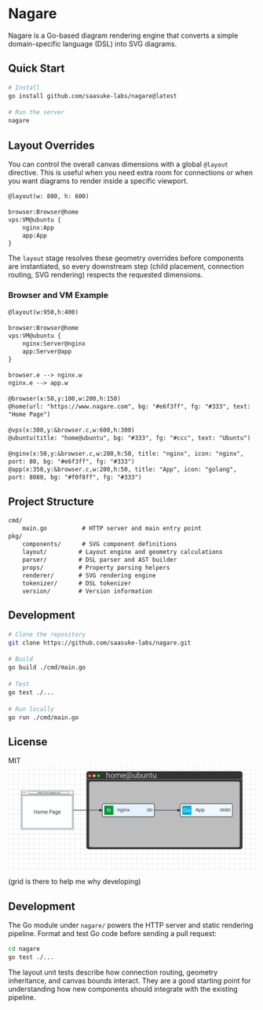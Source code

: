 # Nagare

Nagare is a Go-based diagram rendering engine that converts a simple domain-specific language (DSL) into SVG diagrams.

## Quick Start

```bash
# Install
go install github.com/saasuke-labs/nagare@latest

# Run the server
nagare
```


## Layout Overrides

You can control the overall canvas dimensions with a global `@layout` directive. This is useful when you need extra room for connections or when you want diagrams to render inside a specific viewport.

```text
@layout(w: 800, h: 600)

browser:Browser@home
vps:VM@ubuntu {
    nginx:App
    app:App
}
```

The `layout` stage resolves these geometry overrides before components are instantiated, so every downstream step (child placement, connection routing, SVG rendering) respects the requested dimensions.

### Browser and VM Example

```text
@layout(w:950,h:400)

browser:Browser@home
vps:VM@ubuntu {
    nginx:Server@nginx
    app:Server@app
}

browser.e --> nginx.w
nginx.e --> app.w

@browser(x:50,y:100,w:200,h:150)
@home(url: "https://www.nagare.com", bg: "#e6f3ff", fg: "#333", text: "Home Page")

@vps(x:300,y:&browser.c,w:600,h:300)
@ubuntu(title: "home@ubuntu", bg: "#333", fg: "#ccc", text: "Ubuntu")

@nginx(x:50,y:&browser.c,w:200,h:50, title: "nginx", icon: "nginx", port: 80, bg: "#e6f3ff", fg: "#333")
@app(x:350,y:&browser.c,w:200,h:50, title: "App", icon: "golang", port: 8080, bg: "#f0f8ff", fg: "#333")
```

## Project Structure

```
cmd/
    main.go          # HTTP server and main entry point
pkg/
    components/      # SVG component definitions
    layout/         # Layout engine and geometry calculations
    parser/         # DSL parser and AST builder
    props/          # Property parsing helpers
    renderer/       # SVG rendering engine
    tokenizer/      # DSL tokenizer
    version/        # Version information
```

## Development

```bash
# Clone the repository
git clone https://github.com/saasuke-labs/nagare.git

# Build
go build ./cmd/main.go

# Test
go test ./...

# Run locally
go run ./cmd/main.go
```

## License

MIT
![Browser and VM](static/examples/example2.svg)

(grid is there to help me why developing)

## Development

The Go module under `nagare/` powers the HTTP server and static rendering pipeline. Format and test Go code before sending a pull request:

```bash
cd nagare
go test ./...
```

The layout unit tests describe how connection routing, geometry inheritance, and canvas bounds interact. They are a good starting point for understanding how new components should integrate with the existing pipeline.

